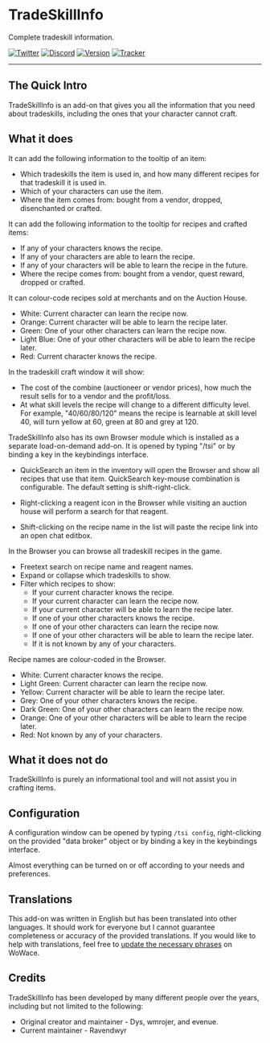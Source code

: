 # TradeSkillInfo

Complete tradeskill information.

[![Twitter](https://img.shields.io/twitter/follow/ravendwyr.svg?label=Twitter&style=popout)](https://twitter.com/Ravendwyr)
[![Discord](https://img.shields.io/discord/299308204393889802.svg?label=Discord&style=popout)](https://discord.gg/XC2REFu)
[![Version](https://img.shields.io/github/tag-date/ravendwyr/tradeskillinfo.svg?label=Version&style=popout)](https://www.curseforge.com/wow/addons/tradeskill-info/files/all)
[![Tracker](https://img.shields.io/github/issues/ravendwyr/tradeskillinfo.svg?label=Issues&style=popout)](https://github.com/Ravendwyr/TradeSkillInfo/issues)

***

## The Quick Intro

TradeSkillInfo is an add-on that gives you all the information that you need about tradeskills, including the ones that your character cannot craft.

## What it does

It can add the following information to the tooltip of an item:

* Which tradeskills the item is used in, and how many different recipes for that tradeskill it is used in.
* Which of your characters can use the item.
* Where the item comes from: bought from a vendor, dropped, disenchanted or crafted.

It can add the following information to the tooltip for recipes and crafted items:

* If any of your characters knows the recipe.
* If any of your characters are able to learn the recipe.
* If any of your characters will be able to learn the recipe in the future.
* Where the recipe comes from: bought from a vendor, quest reward, dropped or crafted.

It can colour-code recipes sold at merchants and on the Auction House.

* White: Current character can learn the recipe now.
* Orange: Current character will be able to learn the recipe later.
* Green: One of your other characters can learn the recipe now.
* Light Blue: One of your other characters will be able to learn the recipe later.
* Red: Current character knows the recipe.

In the tradeskill craft window it will show:

* The cost of the combine (auctioneer or vendor prices), how much the result sells for to a vendor and the profit/loss.
* At what skill levels the recipe will change to a different difficulty level.
    For example, "40/60/80/120" means the recipe is learnable at skill level 40, will turn yellow at 60, green at 80 and grey at 120.

TradeSkillInfo also has its own Browser module which is installed as a separate load-on-demand add-on. It is opened by typing "/tsi" or by binding a key in the keybindings interface.

* QuickSearch an item in the inventory will open the Browser and show all recipes that use that item.
    QuickSearch key-mouse combination is configurable.  The default setting is shift-right-click.

* Right-clicking a reagent icon in the Browser while visiting an auction house will perform a search for that reagent.

* Shift-clicking on the recipe name in the list will paste the recipe link into an open chat editbox.

In the Browser you can browse all tradeskill recipes in the game.

* Freetext search on recipe name and reagent names.
* Expand or collapse which tradeskills to show.
* Filter which recipes to show:
    * If your current character knows the recipe.
    * If your current character can learn the recipe now.
    * If your current character will be able to learn the recipe later.
    * If one of your other characters knows the recipe.
    * If one of your other characters can learn the recipe now.
    * If one of your other characters will be able to learn the recipe later.
    * If it is not known by any of your characters.

Recipe names are colour-coded in the Browser.

* White: Current character knows the recipe.
* Light Green: Current character can learn the recipe now.
* Yellow: Current character will be able to learn the recipe later.
* Grey: One of your other characters knows the recipe.
* Dark Green: One of your other characters can learn the recipe now.
* Orange: One of your other characters will be able to learn the recipe later.
* Red: Not known by any of your characters.

## What it does not do

TradeSkillInfo is purely an informational tool and will not assist you in crafting items.

## Configuration

A configuration window can be opened by typing `/tsi config`, right-clicking on the provided "data broker" object or by binding a key in the keybindings interface.

Almost everything can be turned on or off according to your needs and preferences.

## Translations

This add-on was written in English but has been translated into other languages.  It should work for everyone but I cannot guarantee completeness or accuracy of the provided translations.  If you would like to help with translations, feel free to [update the necessary phrases](https://www.wowace.com/projects/tradeskill-info/localization) on WoWace.

## Credits

TradeSkillInfo has been developed by many different people over the years, including but not limited to the following:

* Original creator and maintainer - Dys, wmrojer, and evenue.
* Current maintainer - Ravendwyr

